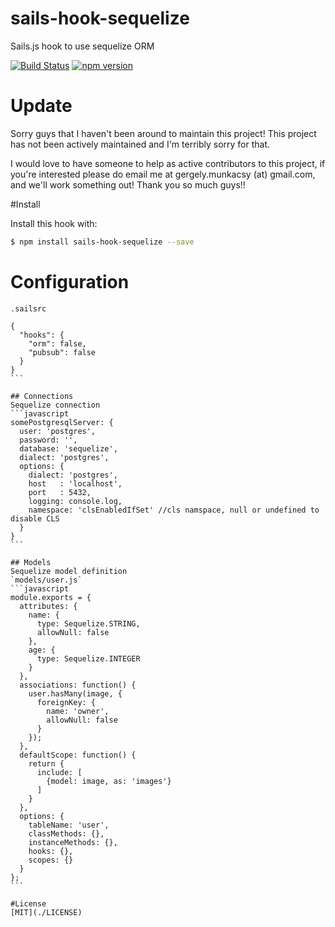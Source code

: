 # sails-hook-sequelize
Sails.js hook to use sequelize ORM

[![Build Status](https://travis-ci.org/festo/sails-hook-sequelize.svg?branch=master)](https://travis-ci.org/festo/sails-hook-sequelize)
[![npm version](https://badge.fury.io/js/sails-hook-sequelize.svg)](http://badge.fury.io/js/sails-hook-sequelize)

# Update
Sorry guys that I haven't been around to maintain this project! This project has not been actively maintained and I'm terribly sorry for that.

I would love to have someone to help as active contributors to this project, if you're interested please do email me at gergely.munkacsy (at) gmail.com, and we'll work something out! Thank you so much guys!!

#Install

Install this hook with:

```sh
$ npm install sails-hook-sequelize --save
```

# Configuration

`.sailsrc`
````
{
  "hooks": {
    "orm": false,
    "pubsub": false
  }
}
```

## Connections
Sequelize connection
```javascript
somePostgresqlServer: {
  user: 'postgres',
  password: '',
  database: 'sequelize',
  dialect: 'postgres',
  options: {
    dialect: 'postgres',
    host   : 'localhost',
    port   : 5432,
    logging: console.log,
    namespace: 'clsEnabledIfSet' //cls namspace, null or undefined to disable CLS
  }
}
```

## Models
Sequelize model definition
`models/user.js`
```javascript
module.exports = {
  attributes: {
    name: {
      type: Sequelize.STRING,
      allowNull: false
    },
    age: {
      type: Sequelize.INTEGER
    }
  },
  associations: function() {
    user.hasMany(image, {
      foreignKey: {
        name: 'owner',
        allowNull: false
      }
    });
  },
  defaultScope: function() {
    return {
      include: [
        {model: image, as: 'images'}
      ]
    }
  },
  options: {
    tableName: 'user',
    classMethods: {},
    instanceMethods: {},
    hooks: {},
    scopes: {}
  }
};
```

#License
[MIT](./LICENSE)
